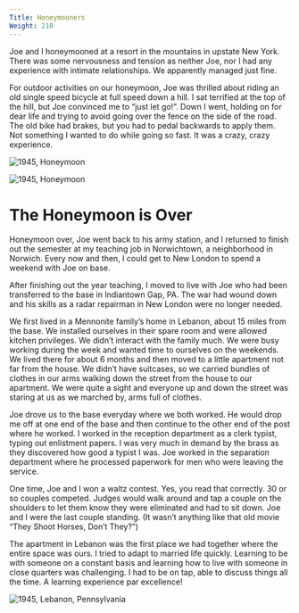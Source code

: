 ```yaml
---
Title: Honeymooners
Weight: 210
---
```


Joe and I honeymooned at a resort in the mountains in upstate New York. There was some nervousness and tension as neither Joe, nor I had any experience with intimate relationships. We apparently managed just fine.

For outdoor activities on our honeymoon, Joe was thrilled about riding an old single speed bicycle at full speed down a hill. I sat terrified at the top of the hill, but Joe convinced me to “just let go!”.  Down I went, holding on for dear life and trying to avoid going over the fence on the side of the road. The old bike had brakes, but you had to pedal backwards to apply them. Not something I wanted to do while going so fast. It was a crazy, crazy experience.

![1945, Honeymoon](/images/honeymoon-1.jpg)

![1945, Honeymoon](/images/honeymoon-2.jpg)

# The Honeymoon is Over

Honeymoon over, Joe went back to his army station, and I returned to finish out the semester at my teaching job in Norwichtown, a neighborhood in Norwich. Every now and then, I could get to New London to spend a weekend with Joe on base.

After finishing out the year teaching, I moved to live with Joe who had been transferred to the base in Indiantown Gap, PA. The war had wound down and his skills as a radar repairman in New London were no longer needed.

We first lived in a Mennonite family’s home in Lebanon, about 15 miles from the base. We installed ourselves in their spare room and were allowed kitchen privileges. We didn’t interact with the family much. We were busy working during the week and wanted time to ourselves on the weekends. We lived there for about 6 months and then moved to a little apartment not far from the house.  We didn’t have suitcases, so we carried bundles of clothes in our arms walking down the street from the house to our apartment. We were quite a sight and everyone up and down the street was staring at us as we marched by, arms full of clothes.

Joe drove us to the base everyday where we both worked. He would drop me off at one end of the base and then continue to the other end of the post where he worked. I worked in the reception department as a clerk typist, typing out enlistment papers. I was very much in demand by the brass as they discovered how good a typist I was. Joe worked in the separation department where he processed paperwork for men who were leaving the service.

One time, Joe and I won a waltz contest. Yes, you read that correctly. 30 or so couples competed. Judges would walk around and tap a couple on the shoulders to let them know they were eliminated and had to sit down. Joe and I were the last couple standing. (It wasn’t anything like that old movie “They Shoot Horses, Don’t They?”)

The apartment in Lebanon was the first place we had together where the entire space was ours. I tried to adapt to married life quickly. Learning to be with someone on a constant basis and learning how to live with someone in close quarters was challenging. I had to be on tap, able to discuss things all the time. A learning experience par excellence!

![1945, Lebanon, Pennsylvania](/images/lebanon-pa.jpg "Me, in the bustling town")
